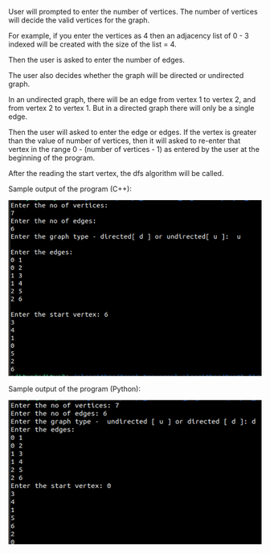 User will prompted to enter the number of vertices. The number of vertices will decide the valid vertices for the graph.

For example, if you enter the vertices as 4 then an adjacency list of 0 - 3 indexed will be created with the size of the list = 4.

Then the user is asked to enter the number of edges.

The user also decides whether the graph will be directed or undirected graph.

In an undirected graph, there will be an edge from vertex 1 to vertex 2, and from vertex 2 to vertex 1. But in a directed graph there will only be a single edge.

Then the user will asked to enter the edge or edges. If the vertex is greater than the value of number of vertices, then it will asked to re-enter that vertex in the range
0 - (number of vertices - 1) as entered by the user at the beginning of the program.

After the reading the start vertex, the dfs algorithm will be called. 

Sample output of the program (C++):

![Screenshot](dfsoutputcpp.png)

Sample output of the program (Python):

![Screenshot](dfsoutputpy.png)
